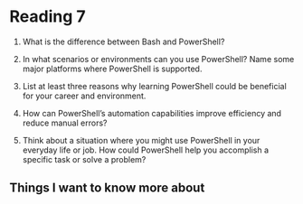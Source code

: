 # Reading 7

1. What is the difference between Bash and PowerShell?



2. In what scenarios or environments can you use PowerShell? Name some major platforms where PowerShell is supported.



3. List at least three reasons why learning PowerShell could be beneficial for your career and environment.



4. How can PowerShell’s automation capabilities improve efficiency and reduce manual errors?



5. Think about a situation where you might use PowerShell in your everyday life or job. How could PowerShell help you accomplish a specific task or solve a problem?



## Things I want to know more about

